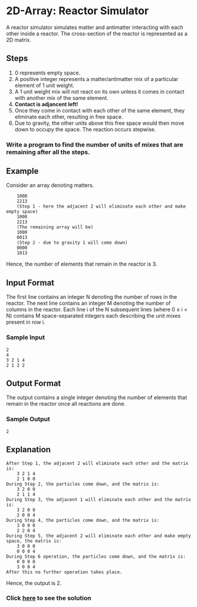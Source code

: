 # 2D-Array: Reactor Simulator

A reactor simulator simulates matter and antimatter interacting with each other inside a reactor.
The cross-section of the reactor is represented as a 2D matrix.

## Steps
1. 0 represents empty space.
2. A positive integer represents a matter/antimatter mix of a particular element of 1 unit weight.
3. A 1 unit weight mix will not react on its own unless it comes in contact with another mix of the same element.
4. **Contact is adjancent left!**
5. Once they come in contact with each other of the same element, they eliminate each other, resulting in free space.
6. Due to gravity, the other units above this free space would then move down to occupy the space.
The reaction occurs stepwise.

### Write a program to find the number of units of mixes that are remaining after all the steps.

## Example
Consider an array denoting matters.
``` 
    1000
    2213
    (Step 1 - here the adjacent 2 will eliminate each other and make empty space)
    1000
    2213
    (The remaining array will be)
    1000
    0013
    (Step 2 - due to gravity 1 will come down)
    0000
    1013
``` 

Hence, the number of elements that remain in the reactor is 3.

## Input Format
The first line contains an integer N denoting the number of rows in the reactor.
The next line contains an integer M denoting the number of columns in the reactor.
Each line i of the N subsequent lines (where 0 ≤ i < N) contains M space-separated integers each describing the unit mixes present in row i.
 
### Sample Input
```
2
4
3 2 1 4
2 1 2 2
```

## Output Format
The output contains a single integer denoting the number of elements that remain in the reactor once all reactions are done.

### Sample Output
```
2
```
## Explanation
``` 
After Step 1, the adjacent 2 will eliminate each other and the matrix is:
    3 2 1 4
    2 1 0 0
During Step 2, the particles come down, and the matrix is:
    3 2 0 0
    2 1 1 4
During Step 3, the adjacent 1 will eliminate each other and the matrix is:
    3 2 0 0
    2 0 0 4
During Step 4, the particles come down, and the matrix is:
    3 0 0 0
    2 2 0 4
During Step 5, the adjacent 2 will eliminate each other and make empty space, the matrix is:
    3 0 0 0
    0 0 0 4
During Step 6 operation, the particles come down, and the matrix is:
    0 0 0 0
    3 0 0 4 
After this no further operation takes place.
``` 
Hence, the output is 2.

### Click [here](./solutions/Question8.java) to see the solution
